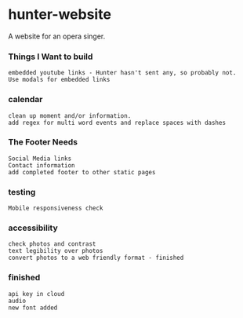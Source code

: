 # hunter-website
A website for an opera singer.

### Things I Want to build
	embedded youtube links - Hunter hasn't sent any, so probably not.
	Use modals for embedded links

### calendar
	clean up moment and/or information.
	add regex for multi word events and replace spaces with dashes

### The Footer Needs
	Social Media links
	Contact information
	add completed footer to other static pages

### testing
	Mobile responsiveness check

### accessibility
	check photos and contrast
	text legibility over photos
	convert photos to a web friendly format - finished

### finished
	api key in cloud
	audio
	new font added
